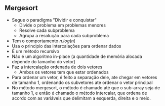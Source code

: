 ## Mergesort
- Segue o paradigma "Dividir e conquistar"
	- Divide o problema em problemas menores
	- Resolve cada subproblema
	- Agrupa a resolução para cada subproblema
- Tem o comportamento $n.log(n)$
- Usa o principio das intercalações para ordenar dados
- É um método recursivo
- Não é um algoritmo in-place (a quantidade de memória alocada depende do tamanho do vetor)
- Faz a intercalação ordenada de dois vetores
	- Ambos os vetores tem que estar ordenados
- Para ordenar um vetor, é feito a separação dele, ate chegar em vetores de tamanho 1, ordenando os subvetores ate ordenar o vetor principal
- No método mergesort, o método é chamado até que o sub-array seja de tamanho 1, e então é chamado o método intercalar, que ordena de acordo com as variáveis que delimitam a esquerda, direita e o meio.  